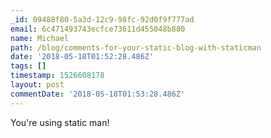 ```yaml
---
_id: 09488f80-5a3d-12c9-98fc-92d0f9f777ad
email: 6c471493743ecfce73611d455048b880
name: Michael
path: /blog/comments-for-your-static-blog-with-staticman
date: '2018-05-18T01:52:28.486Z'
tags: []
timestamp: 1526608178
layout: post
commentDate: '2018-05-18T01:53:28.486Z'
---
```


You're using static man!

